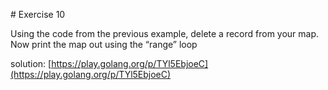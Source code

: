 # Exercise 10

Using the code from the previous example, delete a record from your map. Now print the map out using the “range” loop

solution: [https://play.golang.org/p/TYl5EbjoeC](https://play.golang.org/p/TYl5EbjoeC)
